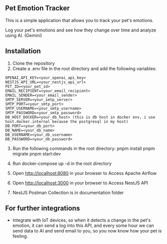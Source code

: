 ## Pet Emotion Tracker

This is a simple application that allows you to track your pet's emotions.

Log your pet's emotions and see how they change over time and analyze using AI. (Gemini)

## Installation

1. Clone the repository
2. Create a .env file in the root directory and add the following variables:

```
OPENAI_API_KEY=<your_openai_api_key>
NESTJS_API_URL=<your_nestjs_api_url>
PET_ID=<your_pet_id>
EMAIL_RECIPIENT=<your_email_recipient>
EMAIL_SENDER=<your_email_sender>
SMTP_SERVER=<your_smtp_server>
SMTP_PORT=<your_smtp_port>
SMTP_USERNAME=<your_smtp_username>
SMTP_PASSWORD=<your_smtp_password>
DB_HOST_DOCKER=<your_db_host> (this is db host in docker env, i use host.docker.internal because the postgresql in my host)
DB_PORT=<your_db_port>
DB_NAME=<your_db_name>
DB_USERNAME=<your_db_username>
DB_PASSWORD=<your_db_password>
```

3. Run the following commands in the root directory:
   pnpm install
   pnpm migrate
   pnpm start:dev

4. Run docker-compose up -d in the root directory
5. Open <http://localhost:8080> in your browser to Access Apache Airflow
6. Open <http://localhost:3000> in your browser to Access NestJS API
7. NestJS Postman Collection is in documentation folder

## For further integrations

- Integrate with IoT devices, so when it detects a change in the pet's emotion, it can send a log into this API, and every some hour we can send data to AI and send email to you, so you now know how your pet is feeling.
